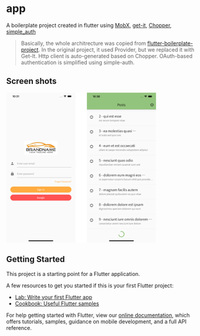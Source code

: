 # app

A boilerplate project created in flutter using [MobX](https://github.com/mobxjs/mobx.dart), [get-it](https://pub.dev/packages/get_it), [Chopper](https://pub.dev/packages/chopper), [simple_auth](https://github.com/clancey/simple_auth)


> Basically, the whole architrecture was copied from [flutter-boilerplate-project](https://github.com/zubairehman/flutter-boilerplate-project). In the original project, it used Provider, but we replaced it with Get-It. Http client is auto-generated based on Chopper. OAuth-based authentication is simplified using simple-auth.

## Screen shots

<img src="docs/screenshots.png" width="400"/>

## Getting Started

This project is a starting point for a Flutter application.

A few resources to get you started if this is your first Flutter project:

- [Lab: Write your first Flutter app](https://flutter.dev/docs/get-started/codelab)
- [Cookbook: Useful Flutter samples](https://flutter.dev/docs/cookbook)

For help getting started with Flutter, view our
[online documentation](https://flutter.dev/docs), which offers tutorials,
samples, guidance on mobile development, and a full API reference.
